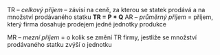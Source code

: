 TR – *celkový příjem* – závisí na ceně, za kterou se statek prodává a na množství prodávaného statku
**TR = P * Q**
AR – *průměrný příjem* = příjem, který firma dosahuje prodejem jedné jednotky produkce

MR – *mezní příjem* = o kolik se změní TR firmy, jestliže se množství prodávaného statku zvýší o jednotku
